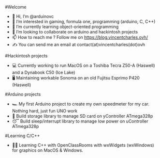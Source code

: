 #Welcome

- 👋 Hi, I’m @arduinovc
- 👀 I’m interested in gaming, formula one, programming (arduino, C, C++)
- 🌱 I’m currently learning object-oriented programming
- 💞️ I’m looking to collaborate on arduino and hackintosh projects
- 📫 How to reach me ? Follow me on https://blog.vincentcharles.ovh/
- ✍️ You can send me an email at contact(at)vincentcharles(dot)ovh

#Hackintosh projects
- 💻 Currently working to run MacOS on a Toshiba Tecra Z50-A (Haswell) and a Dynabook C50 (Ice Lake)  
- 🖥️ Maintaining workable Sonoma on an old Fujitsu Esprimo P420 (Haswell)  

#Arduino projects
- 🏎️ My first Arduino project to create my own speedmeter for my car. Nothing hard, just fun UNO work
- 💾 Build storage library to manage SD card on yController ATmega328p
- 😴 Build sleep/interrupt library to manage low power on uController ATmega328p

#Learning C/C++
- 👨‍💻 Learning C++ with OpenClassRooms with wxWidgets (wxWindows) for graphics on MacOS & Windows.

<!---
arduinovc/arduinovc is a ✨ special ✨ repository because its `README.md` (this file) appears on your GitHub profile.
You can click the Preview link to take a look at your changes.
--->
